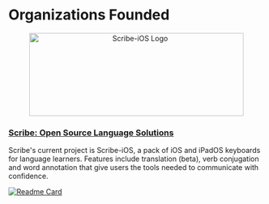# Organizations Founded

<div align="center">
  <a href="https://github.com/scribe-org"><img src="https://raw.githubusercontent.com/scribe-org/Organization/main/logo/Scribe_logo_transparent.png" width=423 height=164 alt="Scribe-iOS Logo"></a>
</div>

### [Scribe: Open Source Language Solutions](https://github.com/scribe-org)

Scribe's current project is Scribe-iOS, a pack of iOS and iPadOS keyboards for language learners. Features include translation (beta), verb conjugation and word annotation that give users the tools needed to communicate with confidence.

[![Readme Card](https://github-readme-stats.vercel.app/api/pin/?username=scribe-org&repo=Scribe-iOS&show_owner=true&bg_color=f2f2f2f&icon_color=646464&text_color=646464)](https://github.com/scribe-org/Scribe-iOS)
